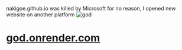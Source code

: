 nakigoe.github.io was killed by Microsoft for no reason, I opened new website on another platform 
![god](https://god.onrender.com/_IMG/icon.png)
<h1><a href="https://god.onrender.com">god.onrender.com</a></h1>
